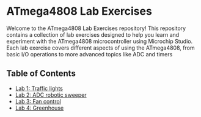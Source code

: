 # ATmega4808 Lab Exercises

Welcome to the ATmega4808 Lab Exercises repository! This repository contains a collection of lab exercises designed to help you learn and experiment with the ATmega4808 microcontroller using Microchip Studio. Each lab exercise covers different aspects of using the ATmega4808, from basic I/O operations to more advanced topics like ADC and timers
## Table of Contents
  

  - [Lab 1: Traffic lights](#lab-1-blinking-led)
  - [Lab 2: ADC robotic sweeper](#lab-2-button-press-detection)
  - [Lab 3: Fan control](#lab-3-analog-to-digital-conversion-adc)
  - [Lab 4: Greenhouse](#lab-4-pwm-signal-generation)
  
  


